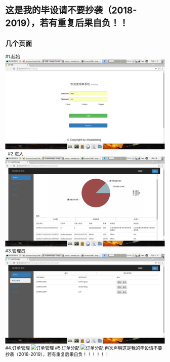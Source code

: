 这是我的毕设请不要抄袭（2018-2019），若有重复后果自负！！
======================================
几个页面
--------
#1.起始
![起始](https://github.com/GuanYunChang/Goods_/blob/master/gitpic/1.png) 
#2.进入
![进入](https://github.com/GuanYunChang/Goods_/blob/master/gitpic/2.png)
#3.管理员
![管理员](https://github.com/GuanYunChang/Goods_/blob/master/gitpic/3.png)
#4.订单管理
![订单管理]((https://github.com/GuanYunChang/Goods_/blob/master/gitpic/4.png))
#5.订单分配
![订单分配]((https://github.com/GuanYunChang/Goods_/blob/master/gitpic/5.png))
再次声明这是我的毕设请不要抄袭（2018-2019），若有重复后果自负！！！！！！
